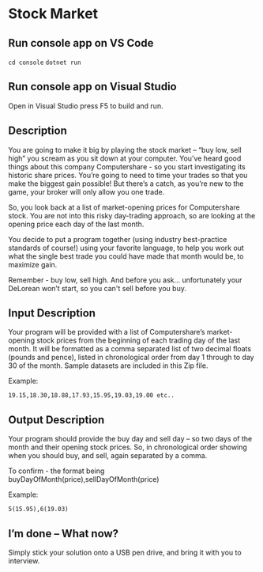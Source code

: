 # Stock Market

## Run console app on VS Code

`cd console`
`dotnet run`

## Run console app on Visual Studio

Open in Visual Studio press F5 to build and run.

## Description

You are going to make it big by playing the stock market – “buy low, sell high” you scream as you sit down at your computer. You’ve heard good things about this company Computershare - so you start investigating its historic share prices. You’re going to need to time your trades so that you make the biggest gain possible! But there’s a catch, as you’re new to the game, your broker will only allow you one trade.

So, you look back at a list of market-opening prices for Computershare stock. You are not into this risky day-trading approach, so are looking at the opening price each day of the last month.

You decide to put a program together (using industry best-practice standards of course!) using your favorite language, to help you work out what the single best trade you could have made that month would be, to maximize gain.

Remember - buy low, sell high. And before you ask… unfortunately your DeLorean won’t start, so you can't sell before you buy.

## Input Description

Your program will be provided with a list of Computershare’s market-opening stock prices from the beginning of each trading day of the last month. It will be formatted as a comma separated list of two decimal floats (pounds and pence), listed in chronological order from day 1 through to day 30 of the month. Sample datasets are included in this Zip file.

Example:

`19.15,18.30,18.88,17.93,15.95,19.03,19.00 etc..`

## Output Description

Your program should provide the buy day and sell day – so two days of the month and their opening stock prices. So, in chronological order showing when you should buy, and sell, again separated by a comma.

To confirm - the format being buyDayOfMonth(price),sellDayOfMonth(price)

Example:

`5(15.95),6(19.03)`

## I’m done – What now?

Simply stick your solution onto a USB pen drive, and bring it with you to interview.

